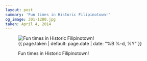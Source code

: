 ```yaml
---
layout: post
summary: 'Fun times in Historic Filipinotown!'
og_image: 301-1280.jpg
taken: April 4, 2014
---
```


<figure class="post" data-src="{{ site.assets_url }}/{{ page.og_image }}">
<img alt="Fun times in Historic Filipinotown!" sizes="(min-width: 700px) 50vw, calc(100vw - 2rem)" src="{{ site.assets_url }}/301-640.jpg" srcset="{{ site.assets_url }}/301-1280.jpg 1280w, {{ site.assets_url }}/301-960.jpg 960w, {{ site.assets_url }}/301-640.jpg 640w, {{ site.assets_url }}/301-320.jpg 320w"/>
<figcaption>
<time>{{ page.taken | default: page.date | date: "%B %-d, %Y" }}</time>
<p>Fun times in Historic Filipinotown!</p>
</figcaption>
</figure>
